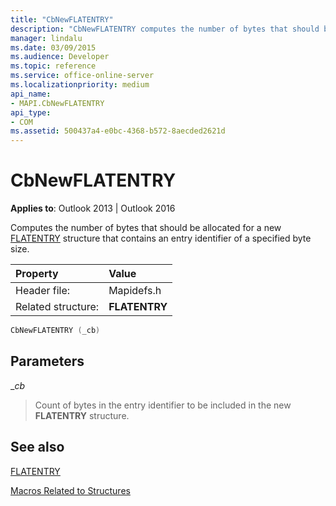 ```yaml
---
title: "CbNewFLATENTRY"
description: "CbNewFLATENTRY computes the number of bytes that should be allocated for a new FLATENTRY structure that contains an entry identifier of a specified byte size."
manager: lindalu
ms.date: 03/09/2015
ms.audience: Developer
ms.topic: reference
ms.service: office-online-server
ms.localizationpriority: medium
api_name:
- MAPI.CbNewFLATENTRY
api_type:
- COM
ms.assetid: 500437a4-e0bc-4368-b572-8aecded2621d
---
```


# CbNewFLATENTRY

  
  
**Applies to**: Outlook 2013 | Outlook 2016 
  
Computes the number of bytes that should be allocated for a new [FLATENTRY](flatentry.md) structure that contains an entry identifier of a specified byte size. 
  
|Property |Value |
|:-----|:-----|
|Header file:  <br/> |Mapidefs.h  <br/> |
|Related structure:  <br/> |**FLATENTRY** <br/> |
   
```cpp
CbNewFLATENTRY (_cb)
```

## Parameters

 __cb_
  
> Count of bytes in the entry identifier to be included in the new **FLATENTRY** structure. 
    
## See also



[FLATENTRY](flatentry.md)


[Macros Related to Structures](macros-related-to-structures.md)

